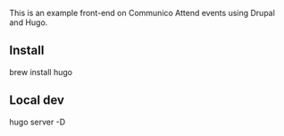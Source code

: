 This is an example front-end on Communico Attend events using Drupal and Hugo.

## Install

brew install hugo

## Local dev

hugo server -D
